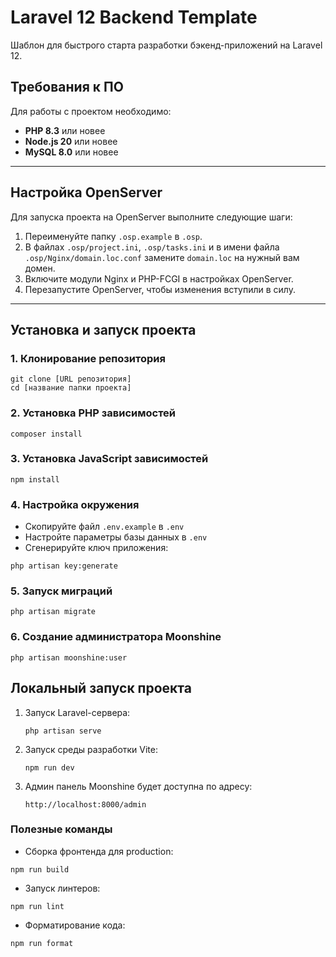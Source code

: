 # Laravel 12 Backend Template

Шаблон для быстрого старта разработки бэкенд-приложений на Laravel 12.

## Требования к ПО

Для работы с проектом необходимо:

- **PHP 8.3** или новее
- **Node.js 20** или новее
- **MySQL 8.0** или новее

---

## Настройка OpenServer

Для запуска проекта на OpenServer выполните следующие шаги:

1. Переименуйте папку `.osp.example` в `.osp`.
2. В файлах `.osp/project.ini`, `.osp/tasks.ini` и в имени файла `.osp/Nginx/domain.loc.conf` замените `domain.loc` на нужный вам домен.
3. Включите модули Nginx и PHP-FCGI в настройках OpenServer.
4. Перезапустите OpenServer, чтобы изменения вступили в силу.

---

## Установка и запуск проекта

### 1. Клонирование репозитория

```
git clone [URL репозитория]
cd [название папки проекта]
```

### 2. Установка PHP зависимостей

```shell
composer install
```

### 3. Установка JavaScript зависимостей

```shell
npm install
```

### 4. Настройка окружения

- Скопируйте файл `.env.example` в `.env`
- Настройте параметры базы данных в `.env`
- Сгенерируйте ключ приложения:
```shell
php artisan key:generate
```

### 5. Запуск миграций

```shell
php artisan migrate
```

### 6. Создание администратора Moonshine

```shell
php artisan moonshine:user
```

## Локальный запуск проекта

1. Запуск Laravel-сервера:
   ```shell
   php artisan serve
   ```

2. Запуск среды разработки Vite:
   ```shell
   npm run dev
   ```

3. Админ панель Moonshine будет доступна по адресу:
   ```
   http://localhost:8000/admin
   ```

### Полезные команды

- Сборка фронтенда для production:
```shell
npm run build
```

- Запуск линтеров:
```shell
npm run lint
```

- Форматирование кода:
```shell
npm run format
```